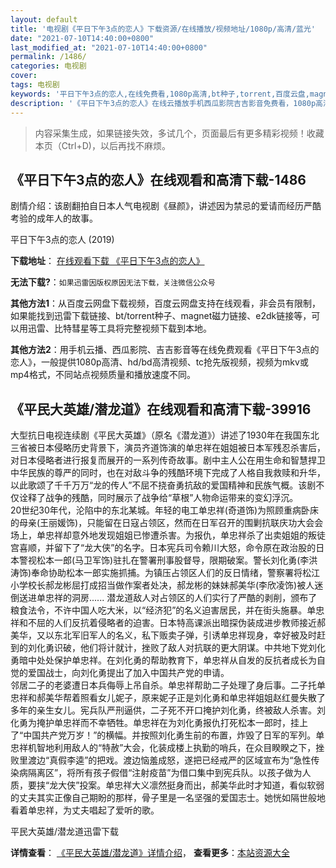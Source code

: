 ```yaml
---
layout: default
title: '电视剧《平日下午3点的恋人》下载资源/在线播放/视频地址/1080p/高清/蓝光'
date: "2021-07-10T14:40:00+0800"
last_modified_at: "2021-07-10T14:40:00+0800"
permalink: /1486/
categories: 电视剧
cover:
tags: 电视剧
keywords: '平日下午3点的恋人,在线免费看,1080p高清,bt种子,torrent,百度云盘,magnet,磁力链,迅雷下载资源'
description: '《平日下午3点的恋人》在线云播放手机西瓜影院吉吉影音免费看，1080p高清bd/hd未删减完整版和tc抢先枪版，mkv/mp4格式，附带bt/torrent种子、magnet/磁力链、百度云盘、网盘资源迅雷下载链接'
---
```


>内容采集生成，如果链接失效，多试几个，页面最后有更多精彩视频！收藏本页（Ctrl+D)，以后再找不麻烦。


## 《平日下午3点的恋人》在线观看和高清下载-1486

剧情介绍：该剧翻拍自日本人气电视剧《昼颜》，讲述因为禁忌的爱请而经历严酷考验的成年人的故事。


平日下午3点的恋人 (2019)

**下载地址**： [在线观看下载 《平日下午3点的恋人》](https://www.btbtdy.me/btdy/dy16493.html) 


**无法下载?**：`如果迅雷因版权原因无法下载，关注微信公众号 `

**其他方法1**：从百度云网盘下载视频，百度云网盘支持在线观看，非会员有限制，如果能找到迅雷下载链接、bt/torrent种子、magnet磁力链接、e2dk链接等，可以用迅雷、比特彗星等工具将完整视频下载到本地。

**其他方法2**：用手机云播、西瓜影院、吉吉影音等在线免费观看《平日下午3点的恋人》，一般提供1080p高清、hd/bd高清视频、tc抢先版视频，视频为mkv或mp4格式，不同站点视频质量和播放速度不同。


## 《平民大英雄/潜龙道》在线观看和高清下载-39916

大型抗日电视连续剧《平民大英雄》（原名《潜龙道》）讲述了1930年在我国东北三省被日本侵略历史背景下，演员齐道饰演的单忠祥在姐姐被日本军残忍杀害后，对日本侵略者进行报复而展开的一系列传奇故事。剧中主人公在用生命和智慧捍卫中华民族的尊严的同时，也在对敌斗争的残酷环境下完成了人格自我救赎和升华，以此歌颂了千千万万“龙的传人”不屈不挠奋勇抗敌的爱国精神和民族气概。该剧不仅诠释了战争的残酷，同时展示了战争给“草根”人物命运带来的变幻浮沉。<br />20世纪30年代，沦陷中的东北某城。年轻的电工单忠祥(奇道饰)为照顾重病卧床的母亲(王丽媛饰)，只能留在日寇占领区，然而在日军召开的围剿抗联庆功大会会场上，单忠祥却意外地发现姐姐已惨遭杀害。为报仇，单忠祥杀了出卖姐姐的叛徒宫喜顺，并留下了“龙大侠&rdquo;的名字。日本宪兵司令赖川大怒，命令原在政治股的日本警视松本一郎(马卫军饰)驻扎在警署刑事股督导，限期破案。警长刘化勇(李洪涛饰)奉命协助松本一郎实施抓捕。为镇压占领区人们的反日情绪，警察署将松江小学校长郝龙彬屈打成招当做作案者处决，郝龙彬的妹妹郝美华(李欣凌饰)被人迷倒送进单忠祥的洞房...... 潜龙道敌人对占领区的人们实行了严酷的剥削，颁布了粮食法令，不许中国人吃大米，以&ldquo;经济犯&rdquo;的名义迫害居民，并在街头施暴。单忠祥和不屈的人们反抗着侵略者的迫害。日本特高课派出暗探伪装成进步教师接近郝美华，又以东北军旧军人的名义，私下贩卖子弹，引诱单忠祥现身，幸好被及时赶到的刘化勇识破，他们将计就计，挫败了敌人对抗联的更大阴谋。中共地下党刘化勇暗中处处保护单忠祥。在刘化勇的帮助教育下，单忠祥从自发的反抗者成长为自觉的爱国战士，向刘化勇提出了加入中国共产党的申请。<br />邻居二子的老婆遭日本兵侮辱上吊自杀。单忠祥帮助二子处理了身后事。二子托单忠祥和郝美华帮着照看女儿妮子，原来妮子正是刘化勇和单忠祥姐姐赵红曼失散了多年的亲生女儿。宪兵队严刑逼供，二子死不开口掩护刘化勇，终被敌人杀害。刘化勇为掩护单忠祥而不幸牺牲。单忠祥在为刘化勇报仇打死松本一郎时，挂上了“中国共产党万岁！”的横幅。并按照刘化勇生前的布置，炸毁了日军的军列。单忠祥机智地利用敌人的“特赦”大会，化装成楼上执勤的哨兵，在众目睽睽之下，挫败里渡边&ldquo;真假李逵&rdquo;的把戏。渡边恼羞成怒，遂把已经戒严的区域宣布为“急性传染病隔离区&rdquo;，将所有孩子假借&ldquo;注射疫苗”为借口集中到宪兵队。以孩子做为人质，要挟&ldquo;龙大侠&rdquo;投案。单忠祥大义凛然挺身而出，郝美华此时才知道，看似软弱的丈夫其实正像自己期盼的那样，骨子里是一名坚强的爱国志士。她恍如隔世般地看着单忠祥，为丈夫唱起了爱听的歌。<br />


平民大英雄/潜龙道迅雷下载

**详情查看**： [《平民大英雄/潜龙道》详情介绍](/movie/39916/)， **查看更多**：[本站资源大全](/movie/t/all/)

